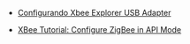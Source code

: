 * [Configurando Xbee Explorer USB Adapter](https://www.filipeflop.com/blog/como-configurar-xbee-explorer-usb/)

* [XBee Tutorial: Configure ZigBee in API Mode](https://www.youtube.com/watch?v=uBkQUph9EKM)
